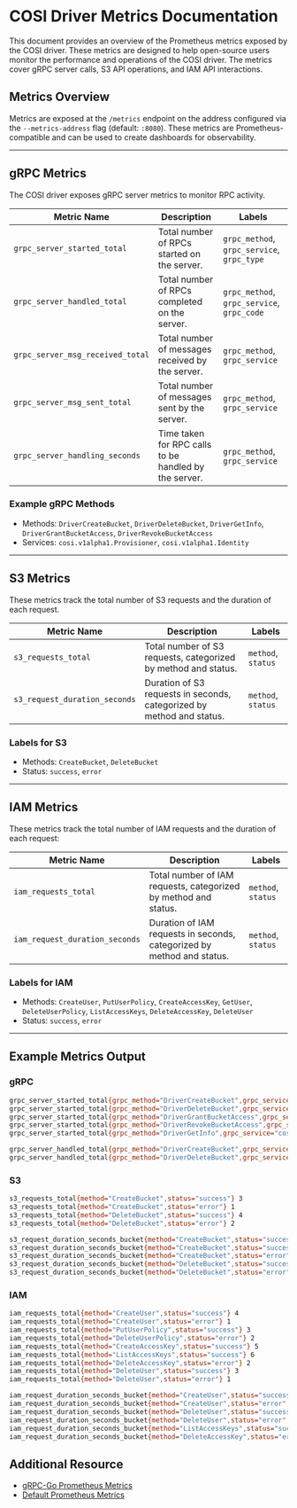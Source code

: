 # COSI Driver Metrics Documentation

This document provides an overview of the Prometheus metrics exposed by the COSI driver. These metrics are designed to help open-source users monitor the performance and operations of the COSI driver. The metrics cover gRPC server calls, S3 API operations, and IAM API interactions.

## Metrics Overview

Metrics are exposed at the `/metrics` endpoint on the address configured via the `--metrics-address` flag (default: `:8080`). These metrics are Prometheus-compatible and can be used to create dashboards for observability.

---

## gRPC Metrics

The COSI driver exposes gRPC server metrics to monitor RPC activity.

| Metric Name                     | Description                                                | Labels                                     |
|---------------------------------|------------------------------------------------------------|--------------------------------------------|
| `grpc_server_started_total`     | Total number of RPCs started on the server.                | `grpc_method`, `grpc_service`, `grpc_type` |
| `grpc_server_handled_total`     | Total number of RPCs completed on the server.              | `grpc_method`, `grpc_service`, `grpc_code` |
| `grpc_server_msg_received_total`| Total number of messages received by the server.           | `grpc_method`, `grpc_service`             |
| `grpc_server_msg_sent_total`    | Total number of messages sent by the server.               | `grpc_method`, `grpc_service`             |
| `grpc_server_handling_seconds`  | Time taken for RPC calls to be handled by the server.       | `grpc_method`, `grpc_service`             |

### Example gRPC Methods

- Methods: `DriverCreateBucket`, `DriverDeleteBucket`, `DriverGetInfo`, `DriverGrantBucketAccess`, `DriverRevokeBucketAccess`
- Services: `cosi.v1alpha1.Provisioner`, `cosi.v1alpha1.Identity`

---

## S3 Metrics

These metrics track the total number of S3 requests and the duration of each request.

| Metric Name                      | Description                                                 | Labels            |
|----------------------------------|-------------------------------------------------------------|-------------------|
| `s3_requests_total`              | Total number of S3 requests, categorized by method and status. | `method`, `status` |
| `s3_request_duration_seconds`    | Duration of S3 requests in seconds, categorized by method and status. | `method`, `status` |

### Labels for S3

- Methods: `CreateBucket`, `DeleteBucket`
- Status: `success`, `error`

---

## IAM Metrics

These metrics track the total number of IAM requests and the duration of each request:

| Metric Name                      | Description                                                       | Labels                |
|----------------------------------|-------------------------------------------------------------------|-----------------------|
| `iam_requests_total`             | Total number of IAM requests, categorized by method and status.   | `method`, `status`   |
| `iam_request_duration_seconds`   | Duration of IAM requests in seconds, categorized by method and status. | `method`, `status`   |

### Labels for IAM

- Methods: `CreateUser`, `PutUserPolicy`, `CreateAccessKey`, `GetUser`, `DeleteUserPolicy`, `ListAccessKeys`, `DeleteAccessKey`, `DeleteUser`
- Status: `success`, `error`

---

## Example Metrics Output

### gRPC

```sh
grpc_server_started_total{grpc_method="DriverCreateBucket",grpc_service="cosi.v1alpha1.Provisioner",grpc_type="unary"} 5
grpc_server_started_total{grpc_method="DriverDeleteBucket",grpc_service="cosi.v1alpha1.Provisioner",grpc_type="unary"} 2
grpc_server_started_total{grpc_method="DriverGrantBucketAccess",grpc_service="cosi.v1alpha1.Provisioner",grpc_type="unary"} 3
grpc_server_started_total{grpc_method="DriverRevokeBucketAccess",grpc_service="cosi.v1alpha1.Provisioner",grpc_type="unary"} 1
grpc_server_started_total{grpc_method="DriverGetInfo",grpc_service="cosi.v1alpha1.Identity",grpc_type="unary"} 6

grpc_server_handled_total{grpc_method="DriverCreateBucket",grpc_service="cosi.v1alpha1.Provisioner",grpc_code="OK"} 5
grpc_server_handled_total{grpc_method="DriverDeleteBucket",grpc_service="cosi.v1alpha1.Provisioner",grpc_code="NotFound"} 2
```

### S3

```sh
s3_requests_total{method="CreateBucket",status="success"} 3
s3_requests_total{method="CreateBucket",status="error"} 1
s3_requests_total{method="DeleteBucket",status="success"} 4
s3_requests_total{method="DeleteBucket",status="error"} 2

s3_request_duration_seconds_bucket{method="CreateBucket",status="success",le="0.005"} 1
s3_request_duration_seconds_bucket{method="CreateBucket",status="success",le="0.01"} 2
s3_request_duration_seconds_bucket{method="CreateBucket",status="error",le="0.02"} 1
s3_request_duration_seconds_bucket{method="DeleteBucket",status="success",le="0.01"} 3
s3_request_duration_seconds_bucket{method="DeleteBucket",status="error",le="0.05"} 2
```

### IAM

```sh
iam_requests_total{method="CreateUser",status="success"} 4
iam_requests_total{method="CreateUser",status="error"} 1
iam_requests_total{method="PutUserPolicy",status="success"} 3
iam_requests_total{method="DeleteUserPolicy",status="error"} 2
iam_requests_total{method="CreateAccessKey",status="success"} 5
iam_requests_total{method="ListAccessKeys",status="success"} 6
iam_requests_total{method="DeleteAccessKey",status="error"} 2
iam_requests_total{method="DeleteUser",status="success"} 3
iam_requests_total{method="DeleteUser",status="error"} 1

iam_request_duration_seconds_bucket{method="CreateUser",status="success",le="0.005"} 3
iam_request_duration_seconds_bucket{method="CreateUser",status="error",le="0.01"} 1
iam_request_duration_seconds_bucket{method="DeleteUser",status="success",le="0.02"} 2
iam_request_duration_seconds_bucket{method="DeleteUser",status="error",le="0.05"} 1
iam_request_duration_seconds_bucket{method="ListAccessKeys",status="success",le="0.01"} 5
iam_request_duration_seconds_bucket{method="DeleteAccessKey",status="error",le="0.02"} 2
```

## Additional Resource

- [gRPC-Go Prometheus Metrics](https://github.com/grpc-ecosystem/go-grpc-prometheus)
- [Default Prometheus Metrics](https://pkg.go.dev/github.com/prometheus/client_golang/prometheus#pkg-subdirectories)
